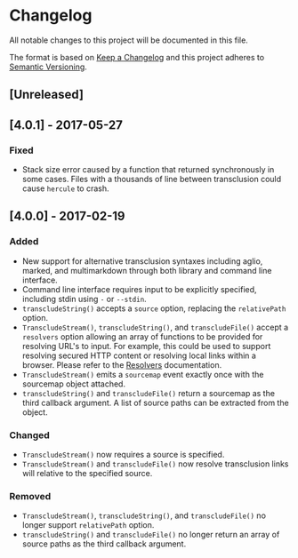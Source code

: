 # Changelog

All notable changes to this project will be documented in this file.

The format is based on [Keep a Changelog](http://keepachangelog.com/en/1.0.0/)
and this project adheres to [Semantic Versioning](http://semver.org/spec/v2.0.0.html).

## [Unreleased]

## [4.0.1] - 2017-05-27
### Fixed

- Stack size error caused by a function that returned synchronously in some cases. Files with a thousands of line between transclusion could cause `hercule` to crash.

## [4.0.0] - 2017-02-19
### Added

- New support for alternative transclusion syntaxes including aglio, marked, and multimarkdown through both library and command line interface.
- Command line interface requires input to be explicitly specified, including stdin using `-` or `--stdin`.
- `transcludeString()` accepts a `source` option, replacing the `relativePath` option.
- `TranscludeStream()`, `transcludeString()`, and `transcludeFile()` accept a `resolvers` option allowing an array of functions to be provided for resolving URL's to input. For example, this could be used to support resolving secured HTTP content or resolving local links within a browser. Please refer to the [Resolvers](README.md#resolvers) documentation.
- `TranscludeStream()` emits a `sourcemap` event exactly once with the sourcemap object attached.
- `transcludeString()` and `transcludeFile()` return a sourcemap as the third callback argument. A list of source paths can be extracted from the object.

### Changed

- `TranscludeStream()` now requires a source is specified.
- `TranscludeStream()` and `transcludeFile()` now resolve transclusion links will relative to the specified source.

### Removed

- `TranscludeStream()`, `transcludeString()`, and `transcludeFile()` no longer support `relativePath` option.
- `transcludeString()` and `transcludeFile()` no longer return an array of source paths as the third callback argument.
